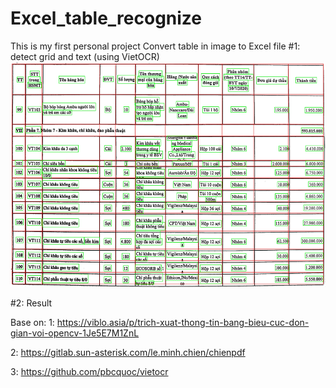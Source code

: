 # Excel_table_recognize
This is my first personal project
Convert table in image to Excel file
#1: detect grid and text (using VietOCR)
<img src="result.jpg" width="600" height="360">

#2: Result

Base on:
 1: https://viblo.asia/p/trich-xuat-thong-tin-bang-bieu-cuc-don-gian-voi-opencv-1Je5E7M1ZnL
 
 2: https://gitlab.sun-asterisk.com/le.minh.chien/chienpdf
 
 3: https://github.com/pbcquoc/vietocr
